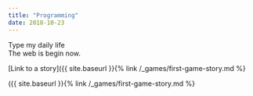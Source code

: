```yaml
---
title: "Programming"
date: 2018-10-23
---
```

Type my daily life <br> The web is begin now.

[Link to a story]({{ site.baseurl }}{% link /_games/first-game-story.md %}

({{ site.baseurl }}{% link /_games/first-game-story.md %}
